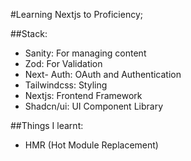 #Learning Nextjs to Proficiency;

##Stack: 
- Sanity: For managing content
- Zod: For Validation
- Next- Auth: OAuth and Authentication
- Tailwindcss: Styling
- Nextjs: Frontend Framework
- Shadcn/ui: UI Component Library

##Things I learnt:
- HMR (Hot Module Replacement)
